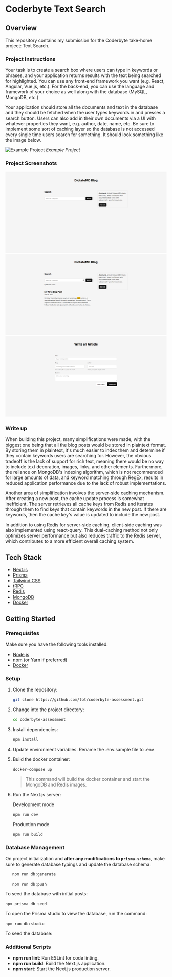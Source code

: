 # Coderbyte Text Search

## Overview

This repository contains my submission for the Coderbyte take-home project: Text Search.

### Project Instructions

Your task is to create a search box where users can type in keywords or phrases, and your application returns results with the text being searched for highlighted. You can use any front-end framework you want (e.g. React, Angular, Vue.js, etc.). For the back-end, you can use the language and framework of your choice as well along with the database (MySQL, MongoDB, etc.)

Your application should store all the documents and text in the database and they should be fetched when the user types keywords in and presses a search button. Users can also add in their own documents via a UI with whatever properties they want, e.g. author, date, name, etc. Be sure to implement some sort of caching layer so the database is not accessed every single time users search for something. It should look something like the image below.

![Example Project](https://5988877.fs1.hubspotusercontent-na1.net/hubfs/5988877/Screen%20Shot%202022-03-29%20at%2010-21-38%20PM-png.png)
_Example Project_

### Project Screenshots

![Home Page](./preview/home.png)
![Home Page with Search](./preview/home-search.png)
![Write Page](./preview/write.png)

### Write up

When building this project, many simplifications were made, with the biggest one being that all the blog posts would be stored in plaintext format. By storing them in plaintext, it's much easier to index them and determine if they contain keywords users are searching for. However, the obvious tradeoff is the lack of support for rich text, meaning there would be no way to include text decoration, images, links, and other elements. Furthermore, the reliance on MongoDB's indexing algorithm, which is not recommended for large amounts of data, and keyword matching through RegEx, results in reduced application performance due to the lack of robust implementations.

Another area of simplification involves the server-side caching mechanism. After creating a new post, the cache update process is somewhat inefficient. The server retrieves all cache keys from Redis and iterates through them to find keys that contain keywords in the new post. If there are keywords, then the cache key's value is updated to include the new post.

In addition to using Redis for server-side caching, client-side caching was also implemented using react-query. This dual-caching method not only optimizes server performance but also reduces traffic to the Redis server, which contributes to a more efficient overall caching system.

## Tech Stack

- [Next.js](https://nextjs.org)
- [Prisma](https://prisma.io)
- [Tailwind CSS](https://tailwindcss.com)
- [tRPC](https://trpc.io)
- [Redis](https://redis.io)
- [MongoDB](https://mongodb.com)
- [Docker](https://docker.com)

## Getting Started

### Prerequisites

Make sure you have the following tools installed:

- [Node.js](https://nodejs.org/)
- [npm](https://www.npmjs.com/) (or [Yarn](https://yarnpkg.com/) if preferred)
- [Docker](https://www.docker.com/)

### Setup

1. Clone the repository:

   ```bash
   git clone https://github.com/tot/coderbyte-assessment.git

   ```

2. Change into the project directory:

   ```bash
   cd coderbyte-assessment
   ```

3. Install dependencies:

   ```bash
   npm install
   ```

4. Update environment variables. Rename the .env.sample file to .env

5. Build the docker container:

   ```bash
   docker-compose up
   ```

   > This command will build the docker container and start the MongoDB and Redis images.

6. Run the Next.js server:

   Development mode

   ```bash
   npm run dev
   ```

   Production mode

   ```bash
   npm run build
   ```

### Database Management

On project initialization and **after any modifications to `prisma.schema`**, make sure to generate database typings and update the database schema:

```bash
   npm run db:generate
```

```bash
   npm run db:push
```

To seed the database with initial posts:

```bash
npx prisma db seed
```

To open the Prisma studio to view the database, run the command:

```bash
npm run db:studio
```

To seed the database:

### Additional Scripts

- **npm run lint**: Run ESLint for code linting.
- **npm run build**: Build the Next.js application.
- **npm start**: Start the Next.js production server.
